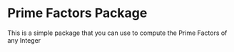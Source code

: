 # Prime Factors Package

This is a simple package that you can use to compute the Prime Factors of any Integer
